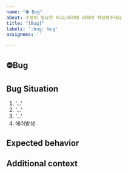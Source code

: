 ```yaml
---
name: "⛔️ Bug"
about: 수정이 필요한 버그/에러에 대하여 작성해주세요
title: "[Bug]"
labels: ':bug: bug'
assignees: ''

---
```


## **⛔️Bug**
<!-- 어떤 버그가 발생하였는지 작성해주세요. -->

## **Bug Situation**
<!-- 버그가 발생한 과정에 대해 작성해주세요. -->
1. '...'
2. '...'
3. '...'
4. 에러발생

## **Expected behavior**
<!-- 버그를 발생시킨 예상되는 원인을 작성해주세요. -->

## **Additional context**
<!-- 추가적인 내용이 있다면 작성해주세요. -->
